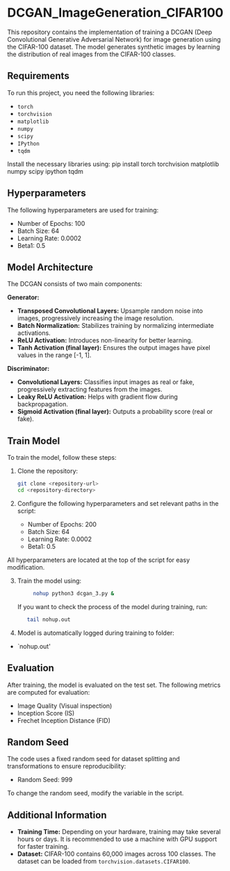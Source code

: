 # DCGAN_ImageGeneration_CIFAR100

This repository contains the implementation of training a DCGAN (Deep Convolutional Generative Adversarial Network) for image generation using the CIFAR-100 dataset. The model generates synthetic images by learning the distribution of real images from the CIFAR-100 classes.

## Requirements

To run this project, you need the following libraries:

- `torch`
- `torchvision`
- `matplotlib`
- `numpy`
- `scipy`
- `IPython`
- `tqdm`

Install the necessary libraries using:
pip install torch torchvision matplotlib numpy scipy ipython tqdm
## Hyperparameters

The following hyperparameters are used for training:

- Number of Epochs: 100
- Batch Size: 64
- Learning Rate: 0.0002
- Beta1: 0.5

## Model Architecture

The DCGAN consists of two main components:

**Generator:**
- **Transposed Convolutional Layers:** Upsample random noise into images, progressively increasing the image resolution.
- **Batch Normalization:** Stabilizes training by normalizing intermediate activations.
- **ReLU Activation:** Introduces non-linearity for better learning.
- **Tanh Activation (final layer):** Ensures the output images have pixel values in the range [-1, 1].

**Discriminator:**
- **Convolutional Layers:** Classifies input images as real or fake, progressively extracting features from the images.
- **Leaky ReLU Activation:** Helps with gradient flow during backpropagation.
- **Sigmoid Activation (final layer):** Outputs a probability score (real or fake).

## Train Model

To train the model, follow these steps:

1. Clone the repository:
    ```bash
    git clone <repository-url>
    cd <repository-directory>
    ```

2. Configure the following hyperparameters and set relevant paths in the script:

    - Number of Epochs: 200  
    - Batch Size: 64
    - Learning Rate: 0.0002  
    - Beta1: 0.5  

  All hyperparameters are located at the top of the script for easy modification.
  
3. Train the model using:
   ```bash
        nohup python3 dcgan_3.py &
    ```

    If you want to check the process of the model during training, run:
    ```bash
       tail nohup.out
    ```
   
5. Model is automatically logged during training to folder:
- `nohup.out'
  
## Evaluation

After training, the model is evaluated on the test set. The following metrics are computed for evaluation:

- Image Quality (Visual inspection)
- Inception Score (IS)
- Frechet Inception Distance (FID)

## Random Seed

The code uses a fixed random seed for dataset splitting and transformations to ensure reproducibility:

- Random Seed: 999

To change the random seed, modify the variable in the script.

## Additional Information

- **Training Time:** Depending on your hardware, training may take several hours or days. It is recommended to use a machine with GPU support for faster training.
- **Dataset:** CIFAR-100 contains 60,000 images across 100 classes. The dataset can be loaded from `torchvision.datasets.CIFAR100`.
